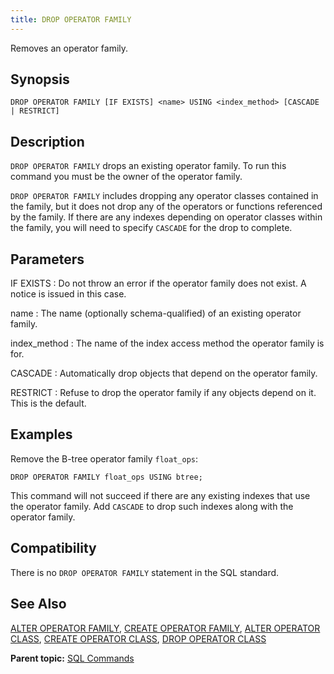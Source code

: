 ```yaml
---
title: DROP OPERATOR FAMILY 
---
```


Removes an operator family.

## <a id="section2"></a>Synopsis 

``` {#sql_command_synopsis}
DROP OPERATOR FAMILY [IF EXISTS] <name> USING <index_method> [CASCADE | RESTRICT]
```

## <a id="section3"></a>Description 

`DROP OPERATOR FAMILY` drops an existing operator family. To run this command you must be the owner of the operator family.

`DROP OPERATOR FAMILY` includes dropping any operator classes contained in the family, but it does not drop any of the operators or functions referenced by the family. If there are any indexes depending on operator classes within the family, you will need to specify `CASCADE` for the drop to complete.

## <a id="section4"></a>Parameters 

IF EXISTS
:   Do not throw an error if the operator family does not exist. A notice is issued in this case.

name
:   The name \(optionally schema-qualified\) of an existing operator family.

index\_method
:   The name of the index access method the operator family is for.

CASCADE
:   Automatically drop objects that depend on the operator family.

RESTRICT
:   Refuse to drop the operator family if any objects depend on it. This is the default.

## <a id="section5"></a>Examples 

Remove the B-tree operator family `float_ops`:

```
DROP OPERATOR FAMILY float_ops USING btree;
```

This command will not succeed if there are any existing indexes that use the operator family. Add `CASCADE` to drop such indexes along with the operator family.

## <a id="section6"></a>Compatibility 

There is no `DROP OPERATOR FAMILY` statement in the SQL standard.

## <a id="section7"></a>See Also 

[ALTER OPERATOR FAMILY](ALTER_OPERATOR_FAMILY.html), [CREATE OPERATOR FAMILY](CREATE_OPERATOR_FAMILY.html), [ALTER OPERATOR CLASS](ALTER_OPERATOR_CLASS.html), [CREATE OPERATOR CLASS](CREATE_OPERATOR_CLASS.html#bx20941), [DROP OPERATOR CLASS](DROP_OPERATOR_CLASS.html)

**Parent topic:** [SQL Commands](../sql_commands/sql_ref.html)

